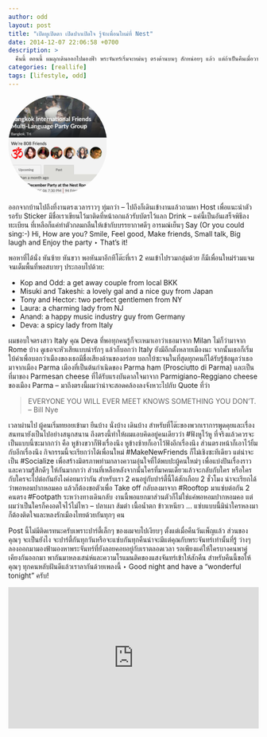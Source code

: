```yaml
---
author: odd
layout: post
title: "เปิดหูเปิดตา เปิดปากเปิดใจ รู้จักเพื่อนใหม่ที่ Nest"
date: 2014-12-07 22:06:58 +0700
description: >
  คืนนี้ ตอนนี้ ผมลุกเดินออกไปมองฟ้า พระจันทร์เริ่มจะหม่นๆ ตรงด้านบนๆ สักหน่อยๆ แล้ว แต่ถ้าเป็นคืนเมื่อวานนี้พระจันทร์จะสวยเต็มดวง เป็นวันพระขึ้น 15 ค่ำเดือน 1 – ปกติทุกวันพระคุณแม่ผมก็จะไปวัด เมื่อวานก็ถือว่าแม่ไปวัดเป็นปกติ จะมีที่ไม่ปกติก็ผมนี่ล่ะที่เรียกว่านอนกินบ้านกินเมืองไม่ตื่นขึ้นมาขับรถไปส่งแม่ สำหรับเด็กสมัยนี้เค้าอาจพูดว่า “ก็ไม่รู้สินะ ตื่นมาแล้วไปวัด … เพื่อ? ไม่ไปเข้าวัดแต่ก็เป็นคนดี จบป่ะ?!” ส่วนผมไม่ไปวัด แต่ยังดันนัดสาวลูก 2 ไปปาร์ตี้ที่ Nest – Rooftop Lounge @ Le Fenix Hotel, Sukhumvit 11 … อืม … เป็นงั้นไป
categories: [reallife]
tags: [lifestyle, odd]
---
```

<img src="/assets/img/authors/odd/2014-12-07/meetup.png" alt="Meetup party" style="border-radius:50%">

ออกจากบ้านไปถึงที่งานตรงเวลาราวๆ ทุ่มกว่า – ไปถึงก็เดินเข้างานแล้วถามหา Host เพื่อแนะนำตัว รอรับ Sticker มีชื่อเราเขียนไว้มาติดที่หน้าอกแล้วรับบัตรไว้แลก Drink – แค่นี้เป็นอันเสร็จพิธีลงทะเบียน ที่เหลือก็แค่ทำตัวกลมกลืนให้เข้ากับบรรยากาศดีๆ อารมณ์เย็นๆ Say (Or you could sing:-) Hi, How are you? Smile, Feel good, Make friends, Small talk, Big laugh and Enjoy the party ‣ That’s it!

พอหาที่ได้นั่ง หันซ้าย หันขวา พอหันมาอีกทีโต๊ะที่เรา 2 คนเข้าไปรวมกลุ่มด้วย ก็มีเพื่อนใหม่ร่วมแจมจนเต็มพื้นที่พอสบายๆ ประกอบไปด้วย:

* Kop and Odd: a get away couple from local BKK
* Misuki and Takeshi: a lovely gal and a nice guy from Japan
* Tony and Hector: two perfect gentlemen from NY
* Laura: a charming lady from NJ
* Anand: a happy music industry guy from Germany
* Deva: a spicy lady from Italy

ผมชอบใจตรงสาว Italy คุณ Deva ที่พอทุกคนรู้ก็จะเหมาเอาว่าเธอมาจาก Milan ไม่ก็ว่ามาจาก Rome บ้าง ดูเธอจะหัวเสียแบบน่ารักๆ แล้วก็บอกว่า Italy ยังมีอีกตั้งหลายเมืองนะ จากนั้นเธอก็เริ่มใบ้คำเพื่อบอกว่าเมืองของเธอมีชื่อเสียงด้านของอร่อย บอกใบ้ซะจนในที่สุดทุกคนก็ได้รับรู้ข้อมูลว่าเธอมาจากเมือง Parma เมืองที่เป็นต้นกำเนิดของ Parma ham (Prosciutto di Parma) และเป็นที่มาของ Parmesan cheese ที่ได้รับแรงบันดาลใจมาจาก Parmigiano-Reggiano cheese ของเมือง Parma – มาถึงตรงนี้ผมว่าน่าจะสอดคล้องลงจังหวะไปกับ Quote ที่ว่า

>
> EVERYONE YOU WILL EVER MEET KNOWS SOMETHING YOU DON’T.
> – Bill Nye
>

เวลาผ่านไป ผู้คนเริ่มทยอยเข้ามา ยืนบ้าง นั่งบ้าง เดินบ้าง สำหรับที่โต๊ะของพวกเราการพูดคุยและเรื่องสนทนายังเป็นไปอย่างสนุกสนาน ถึงตรงนี้ทำให้ผมแอบคิดอยู่คนเดียวว่า #ฟังหูไว้หู ที่จริงแล้วควรจะเป็นแบบนี้ซะมากกว่า คือ หูข้างขวาก็ฟังเรื่องนึง หูข้างซ้ายก็เอาไว้ฟังอีกเรื่องนึง ส่วนตรงหน้าก็เอาไว้ยิ้มกับอีกเรื่องนึง กิจกรรมนี้จะเรียกว่าได้เพื่อนใหม่ #MakeNewFriends ก็ไม่เชิงซะทีเดียว แต่น่าจะเป็น #Socialize เพื่อสร้างมิตรภาพท่ามกลางความอุ่นใจที่ได้พบปะผู้คนใหม่ๆ เพื่อแบ่งปันเรื่องราวและความรู้สึกดีๆ ให้กันมากกว่า ส่วนที่เหลือหลังจากนั้นใครที่มาคนเดียวแล้วจะกลับกับใคร หรือใครกับใครจะไปต่อกันยังไงค่อยมาว่ากัน สำหรับเรา 2 คนอยู่กับปาร์ตี้นี้ได้สักเกือบ 2 ชั่วโมง น่าจะเรียกได้ว่าพอหอมปากหอมคอ แล้วก็ต้องขอตัวเพื่อ Take off กลับลงมาจาก #Rooftop มาแซ่บต่อกัน 2 คนตรง #Footpath ระหว่างทางเดินกลับ งานนี้พอแยกมาส่วนตัวก็ไม่ใช่แค่พอหอมปากหอมคอ แต่ผมว่าเป็นใครก็คงอดใจไว้ไม่ไหว – ปลาเผา ส้มตำ เนื้อน้ำตก ข้าวเหนียว … แซ่บแบบนี้มิน่าใครหลงมาก็ต้องติดใจและหลงรักเมืองไทยด้วยกันทุกๆ คน

Post นี้ไม่มีติดเรทนะครับเพราะปาร์ตี้เล็กๆ ของผมจบไปเงียบๆ ตั้งแต่เมื่อคืนวันเพ็ญแล้ว ส่วนของคุณๆ จะเป็นยังไง จะปาร์ตี้กันทุกวันหรือจะแซ่บกันทุกคืนน่าจะมีแต่คุณกับพระจันทร์เท่านั้นที่รู้ ว่างๆ ลองออกมามองฟ้ามองหาพระจันทร์ที่ยังลอยคอยอยู่กับเราตลอดเวลา รอเพียงแค่ให้ใครบางคนพาคู่เคียงกันออกมา พากันมาหลงเสน่ห์และความโรแมนติคของแสงจันทร์เข้าให้สักคืน สำหรับคืนนี้ขอให้คุณๆ ทุกคนหลับฝันดีแล้วเราลากันด้วยเพลงนี้ ‣ Good night and have a “wonderful tonight” ครับ!

<div style="position:relative;width:100%;height:0;padding-bottom:56.25%;">
<iframe style="width:100%;height:100%;position:absolute;top:0;left:0;" src="https://www.youtube.com/embed/vUSzL2leaFM" frameborder="0" gesture="media" allow="encrypted-media" allowfullscreen>
</iframe>
</div>
